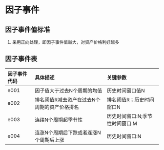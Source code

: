 # 因子事件

## 因子事件值标准

1. 采用正向处理，即因子事件值越大，对资产价格利好越多

## 因子事件表

| 因子事件代码 | 具体描述 | 关键参数 |
| :--- | :--- | :--- |
| e001 | 因子值大于过去N个周期的均值 | 历史时间窗口值N |
| e002 | 排名阈值R减去资产在过去N个周期的资产价格排名 | 排名阈值R；历史时间窗口N |
| e003 | 连续N个周期超季节性 | 历史时间窗口:N;季节性时间窗口:M |
| e004 | 连涨N个周期后下跌或者连涨N个周期后上涨|历史时间窗口:N|



